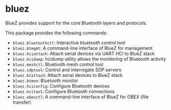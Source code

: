 # bluez

BlueZ provides support for the core Bluetooth layers and protocols.

This package provides the following commands:

- `bluez.bluetoothctl`: Interactive bluetooth control tool
- `bluez.btmgmt`: A command-line interface of BlueZ for management
- `bluez.hciattach`: Attach serial devices via UART HCI to BlueZ stack
- `bluez.hcidump`: hcidump utility allows the monitoring of Bluetooth activity
- `bluez.meshctl`: Bluetooth mesh control tool
- `bluez.sdptool`: Control and interrogate SDP servers
- `bluez.btattach`: Attach serial devices to BlueZ stack
- `bluez.btmon`: Bluetooth monitor
- `bluez.hciconfig`: Configure Bluetooth devices
- `bluez.hcitool`: Configure Bluetooth connections
- `bluez.obexctl`: A command-line interface of BlueZ for OBEX (file transfer)
